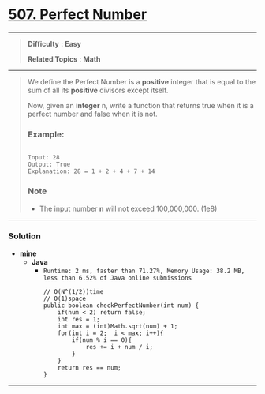 # [507. Perfect Number](https://leetcode.com/problems/perfect-number/)

---

> **Difficulty** : **Easy**
>
> **Related Topics** : **Math**

---

> We define the Perfect Number is a **positive** integer that is equal to the sum of all its **positive** divisors except itself.
>
> Now, given an **integer** n, write a function that returns true when it is a perfect number and false when it is not.
>
> ### Example:
> ```
>
> Input: 28
> Output: True
> Explanation: 28 = 1 + 2 + 4 + 7 + 14
> ```
>
> ### Note
> * The input number **n** will not exceed 100,000,000. (1e8)


---


### Solution
* **mine**
  * **Java**
    * `Runtime: 2 ms, faster than 71.27%, Memory Usage: 38.2 MB, less than 6.52% of Java online submissions `
      ```
      // O(N^(1/2))time
      // O(1)space
      public boolean checkPerfectNumber(int num) {
          if(num < 2) return false;
          int res = 1;
          int max = (int)Math.sqrt(num) + 1;
          for(int i = 2;  i < max; i++){
              if(num % i == 0){
                  res += i + num / i;
              }
          }
          return res == num;
      }
      ```

---
